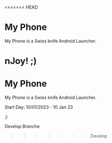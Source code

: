 <<<<<<< HEAD
# My Phone
My Phone is a Swiss knife Android Launcher.

nJoy!
;)
=======
# My Phone 
My Phone is a Swiss knife Android Launcher.

Start Day: 10/01/2023 - 10 Jan 23

;)

Develop Branche 
>>>>>>> Develop
